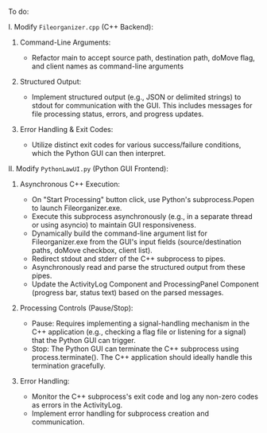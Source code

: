 To do:

  I. Modify `Fileorganizer.cpp` (C++ Backend):

   1. Command-Line Arguments:
       * Refactor main to accept source path, destination path, doMove flag, and client names as command-line arguments

   2. Structured Output:
       * Implement structured output (e.g., JSON or delimited strings) to stdout for communication with the GUI. This includes messages for file processing status, errors, and progress
        updates.

   3. Error Handling & Exit Codes:
       * Utilize distinct exit codes for various success/failure conditions, which the Python GUI can then interpret.

  II. Modify `PythonLawUI.py` (Python GUI Frontend):

   1. Asynchronous C++ Execution:
       * On "Start Processing" button click, use Python's subprocess.Popen to launch Fileorganizer.exe.
       * Execute this subprocess asynchronously (e.g., in a separate thread or using asyncio) to maintain GUI responsiveness.
       * Dynamically build the command-line argument list for Fileorganizer.exe from the GUI's input fields (source/destination paths, doMove checkbox, client list).
       * Redirect stdout and stderr of the C++ subprocess to pipes.
       * Asynchronously read and parse the structured output from these pipes.
       * Update the ActivityLog Component and ProcessingPanel Component (progress bar, status text) based on the parsed messages.

   2. Processing Controls (Pause/Stop):
       * Pause: Requires implementing a signal-handling mechanism in the C++ application (e.g., checking a flag file or listening for a signal) that the Python GUI can trigger.
       * Stop: The Python GUI can terminate the C++ subprocess using process.terminate(). The C++ application should ideally handle this termination gracefully.

   3. Error Handling:
       * Monitor the C++ subprocess's exit code and log any non-zero codes as errors in the ActivityLog.
       * Implement error handling for subprocess creation and communication.

